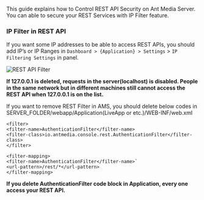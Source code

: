 <!-- > TODO: Don't use "We". Because this is a formal documentation. -->

This guide explains how to Control REST API Security on Ant Media Server. You can able to secure your REST Services with IP Filter feature.

### IP Filter in REST API

<!--

> TODO: Don't give version reference. We fix this problem in another way. 
> In addition, 1.6.2 is an older version. I mean it's not required 

> Important Note: IP Filter feature is available for later versions of the 1.6.2+ version. 

> TODO: Below definition is ambiguous for me. Please use ` when specifiying a path or something similar.   
IP Filter feature usage is in Dashboard / Application(LiveApp or etc.) / Use IP Filtering for RESTful API section.

> TODO: Please give screenshot in a wider perspective

-->

<!--
> TODO: Use ` in specifying paths use `IP Filtering Settings` in `Dashboard > {Application} > Settings` in panel.  
-->

If you want some IP addresses to be able to access REST APIs, you should add IP’s or IP Ranges in `Dashboard > {Application} > Settings` > `IP Filtering Settings` in panel.

![REST API Filter](https://antmedia.io/wp-content/uploads/2019/12/antmedia-dashboard-IP-Filter.png)

<!-- > TODO: If 127.0.0.1 is deleted, requests in the server(localhost) is disabled. People in the same network but 
> in different machines still cannot access the REST API when 127.0.0.1 is on the list.
--> 

**If 127.0.0.1 is deleted, requests in the server(localhost) is disabled. People in the same network but in different machines still cannot access the REST API when 127.0.0.1 is on the list.**

<!-- > TODO: I think you would want to mean `If you want to remove` not `if you remove` ? -->
If you want to remove REST Filter in AMS, you should delete below codes in SERVER_FOLDER/webapp/Application(LiveApp or etc.)/WEB-INF/web.xml

    <filter>
    <filter-name>AuthenticationFilter</filter-name>
    <filter-class>io.antmedia.console.rest.AuthenticationFilter</filter-class>
    </filter>

    <filter-mapping>
    <filter-name>AuthenticationFilter</filter-name>`
    <url-pattern>/rest/*</url-pattern>
    </filter-mapping>

<!-- > TODO: Don't quote the sentences too much. -->

**If you delete AuthenticationFilter code block in Application, every one access your REST API.**

<!-- > TODO: Don't give contact details. Because this is not a blog post. -->